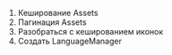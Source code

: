 1) Кеширование Assets
2) Пагинация Assets
3) Разобраться с кешированием иконок
4) Создать LanguageManager